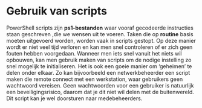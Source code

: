 # Gebruik van scripts
PowerShell scripts zijn **ps1-bestanden** waar vooraf gecodeerde instructies staan geschreven ,die we wensen uit te voeren.  Taken die op **routine** basis moeten uitgevoerd worden, worden vaak in scripts gestopt. Op deze manier wordt er niet veel tijd verloren en kan men snel controleren of er zich geen fouten hebben voorgedaan.  Wanneer men iets snel vanuit het niets wil opbouwen, kan men gebruik maken van scripts om de nodige instelling zo snel mogelijk te initialiseren. Het is ook een goeie manier om ‘geheimen’ te delen onder elkaar. Zo kan bijvoorbeeld een netwerkbeheerder een script maken die remote connect met een werkstation, waar gebruikers geen wachtwoord vereisen. Geen wachtwoorden voor een gebruiker is natuurlijk een beveiligingsrisico, daarom dat je dit niet wil delen met de buitenwereld. Dit script kan je wel doorsturen naar medebeheerders.
